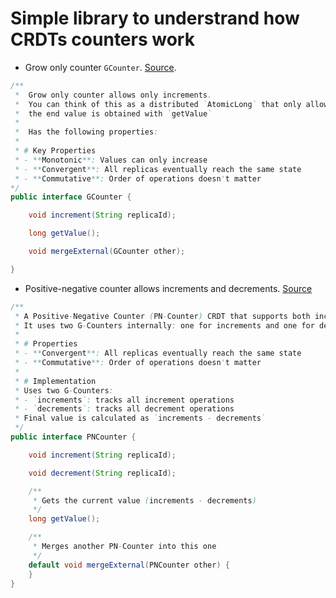 # Simple library to understrand how CRDTs counters work

*  Grow only counter `GCounter`. [Source](https://github.com/user454322/walk-distributed/blob/main/CRDTs/crdts/src/main/java/info/modprobe/crdt/GCounter.java).
```java
/**
 *  Grow only counter allows only increments.
 *  You can think of this as a distributed `AtomicLong` that only allows increments,
 *  the end value is obtained with `getValue`
 *
 *  Has the following properties:
 *
 * # Key Properties
 * - **Monotonic**: Values can only increase
 * - **Convergent**: All replicas eventually reach the same state
 * - **Commutative**: Order of operations doesn't matter
*/
public interface GCounter {

    void increment(String replicaId);

    long getValue();

    void mergeExternal(GCounter other);

}
```

   
* Positive-negative counter allows increments and decrements. [Source](https://github.com/user454322/walk-distributed/blob/main/CRDTs/crdts/src/main/java/info/modprobe/crdt/PNCounter.java)
```java
/**
 * A Positive-Negative Counter (PN-Counter) CRDT that supports both increments and decrements.
 * It uses two G-Counters internally: one for increments and one for decrements.
 *
 * # Properties
 * - **Convergent**: All replicas eventually reach the same state
 * - **Commutative**: Order of operations doesn't matter
 *
 * # Implementation
 * Uses two G-Counters:
 * - `increments`: tracks all increment operations
 * - `decrements`: tracks all decrement operations
 * Final value is calculated as `increments - decrements`
 */
public interface PNCounter {

    void increment(String replicaId);

    void decrement(String replicaId);

    /**
     * Gets the current value (increments - decrements)
     */
    long getValue();

    /**
     * Merges another PN-Counter into this one
     */
    default void mergeExternal(PNCounter other) {
    }
}
```
